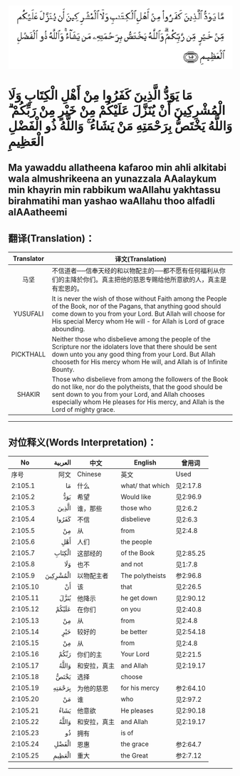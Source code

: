 ![002:105](images/002_105.gif)

#   مَا يَوَدُّ الَّذِينَ كَفَرُوا مِنْ أَهْلِ الْكِتَابِ وَلَا الْمُشْرِكِينَ أَنْ يُنَزَّلَ عَلَيْكُمْ مِنْ خَيْرٍ مِنْ رَبِّكُمْ ۗ وَاللَّهُ يَخْتَصُّ بِرَحْمَتِهِ مَنْ يَشَاءُ ۚ وَاللَّهُ ذُو الْفَضْلِ الْعَظِيمِ 

## Ma yawaddu allatheena kafaroo min ahli alkitabi wala almushrikeena an yunazzala AAalaykum min khayrin min rabbikum waAllahu yakhtassu birahmatihi man yashao waAllahu thoo alfadli alAAatheemi

## 翻译(Translation)：

| Translator | 译文(Translation)                                            |
| :--------: | ------------------------------------------------------------ |
|    马坚    | 不信道者──信奉天经的和以物配主的──都不愿有任何福利从你们的主降於你们。真主把他的慈恩专赐给他所意欲的人，真主是有宏恩的。 |
|  YUSUFALI  | It is never the wish of those without Faith among the People of the Book, nor of the Pagans, that anything good should come down to you from your Lord. But Allah will choose for His special Mercy whom He will - for Allah is Lord of grace abounding. |
| PICKTHALL  | Neither those who disbelieve among the people of the Scripture nor the idolaters love that there should be sent down unto you any good thing from your Lord. But Allah chooseth for His mercy whom He will, and Allah is of Infinite Bounty. |
|   SHAKIR   | Those who disbelieve from among the followers of the Book do not like, nor do the polytheists, that the good should be sent down to you from your Lord, and Allah chooses especially whom He pleases for His mercy, and Allah is the Lord of mighty grace. |

---

## 对位释义(Words Interpretation)：

| No       |  العربية | 中文         | English          | 曾用词    |
| -------- | -------: | ------------ | ---------------- | --------- |
| 序号     |     阿文 | Chinese      | 英文             | Used      |
| 2:105.1  |       مَا | 什么         | what/ that which | 见2:17.8  |
| 2:105.2  |      يَوَدُّ | 希望         | Would like       | 见2:96.9  |
| 2:105.3  |    الَّذِينَ | 谁，那些     | those who        | 见2:6.2   |
| 2:105.4  |    كَفَرُوا | 不信         | disbelieve       | 见2:6.3   |
| 2:105.5  |       مِنْ | 从           | from             | 见2:4.8   |
| 2:105.6  |      أَهْلِ | 人们         | the people       |           |
| 2:105.7  |   الْكِتَابِ | 这部经的     | of the Book      | 见2:85.25 |
| 2:105.8  |      وَلَا | 也不         | and not          | 见1:7.8   |
| 2:105.9  | الْمُشْرِكِينَ | 以物配主者   | The polytheists  | 参2:96.8  |
| 2:105.10 |       أَنْ | 该           | that             | 见2:26.5  |
| 2:105.11 |     يُنَزَّلَ | 他降示       | he get down      | 见2:90.12 |
| 2:105.12 |    عَلَيْكُمْ | 在你们       | on you           | 见2:40.8  |
| 2:105.13 |       مِنْ | 从           | from             | 见2:4.8   |
| 2:105.14 |      خَيْرٍ | 较好的       | be better        | 见2:54.18 |
| 2:105.15 |       مِنْ | 从           | from             | 见2:4.8   |
| 2:105.16 |     رَبِّكُمْ | 你们的主     | Your Lord        | 见2:21.5  |
| 2:105.17 |    وَاللَّهُ | 和安拉，真主 | and Allah        | 见2:19.17 |
| 2:105.18 |     يَخْتَصُّ | 选择         | choose           |           |
| 2:105.19 |   بِرَحْمَتِهِ | 为他的慈恩   | for his mercy    | 参2:64.10 |
| 2:105.20 |       مَنْ | 谁           | who              | 见2:97.2  |
| 2:105.21 |     يَشَاءُ | 他意欲       | He pleases       | 见2:90.18 |
| 2:105.22 |    وَاللَّهُ | 和安拉，真主 | and Allah        | 见2:19.17 |
| 2:105.23 |       ذُو | 拥有         | is of            |           |
| 2:105.24 |    الْفَضْلِ | 恩惠         | the grace        | 参2:64.7  |
| 2:105.25 |   الْعَظِيمِ | 重大         | the Great        | 参2:7.12  |

---
